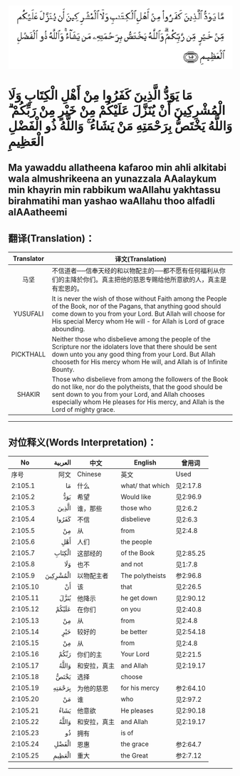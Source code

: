 ![002:105](images/002_105.gif)

#   مَا يَوَدُّ الَّذِينَ كَفَرُوا مِنْ أَهْلِ الْكِتَابِ وَلَا الْمُشْرِكِينَ أَنْ يُنَزَّلَ عَلَيْكُمْ مِنْ خَيْرٍ مِنْ رَبِّكُمْ ۗ وَاللَّهُ يَخْتَصُّ بِرَحْمَتِهِ مَنْ يَشَاءُ ۚ وَاللَّهُ ذُو الْفَضْلِ الْعَظِيمِ 

## Ma yawaddu allatheena kafaroo min ahli alkitabi wala almushrikeena an yunazzala AAalaykum min khayrin min rabbikum waAllahu yakhtassu birahmatihi man yashao waAllahu thoo alfadli alAAatheemi

## 翻译(Translation)：

| Translator | 译文(Translation)                                            |
| :--------: | ------------------------------------------------------------ |
|    马坚    | 不信道者──信奉天经的和以物配主的──都不愿有任何福利从你们的主降於你们。真主把他的慈恩专赐给他所意欲的人，真主是有宏恩的。 |
|  YUSUFALI  | It is never the wish of those without Faith among the People of the Book, nor of the Pagans, that anything good should come down to you from your Lord. But Allah will choose for His special Mercy whom He will - for Allah is Lord of grace abounding. |
| PICKTHALL  | Neither those who disbelieve among the people of the Scripture nor the idolaters love that there should be sent down unto you any good thing from your Lord. But Allah chooseth for His mercy whom He will, and Allah is of Infinite Bounty. |
|   SHAKIR   | Those who disbelieve from among the followers of the Book do not like, nor do the polytheists, that the good should be sent down to you from your Lord, and Allah chooses especially whom He pleases for His mercy, and Allah is the Lord of mighty grace. |

---

## 对位释义(Words Interpretation)：

| No       |  العربية | 中文         | English          | 曾用词    |
| -------- | -------: | ------------ | ---------------- | --------- |
| 序号     |     阿文 | Chinese      | 英文             | Used      |
| 2:105.1  |       مَا | 什么         | what/ that which | 见2:17.8  |
| 2:105.2  |      يَوَدُّ | 希望         | Would like       | 见2:96.9  |
| 2:105.3  |    الَّذِينَ | 谁，那些     | those who        | 见2:6.2   |
| 2:105.4  |    كَفَرُوا | 不信         | disbelieve       | 见2:6.3   |
| 2:105.5  |       مِنْ | 从           | from             | 见2:4.8   |
| 2:105.6  |      أَهْلِ | 人们         | the people       |           |
| 2:105.7  |   الْكِتَابِ | 这部经的     | of the Book      | 见2:85.25 |
| 2:105.8  |      وَلَا | 也不         | and not          | 见1:7.8   |
| 2:105.9  | الْمُشْرِكِينَ | 以物配主者   | The polytheists  | 参2:96.8  |
| 2:105.10 |       أَنْ | 该           | that             | 见2:26.5  |
| 2:105.11 |     يُنَزَّلَ | 他降示       | he get down      | 见2:90.12 |
| 2:105.12 |    عَلَيْكُمْ | 在你们       | on you           | 见2:40.8  |
| 2:105.13 |       مِنْ | 从           | from             | 见2:4.8   |
| 2:105.14 |      خَيْرٍ | 较好的       | be better        | 见2:54.18 |
| 2:105.15 |       مِنْ | 从           | from             | 见2:4.8   |
| 2:105.16 |     رَبِّكُمْ | 你们的主     | Your Lord        | 见2:21.5  |
| 2:105.17 |    وَاللَّهُ | 和安拉，真主 | and Allah        | 见2:19.17 |
| 2:105.18 |     يَخْتَصُّ | 选择         | choose           |           |
| 2:105.19 |   بِرَحْمَتِهِ | 为他的慈恩   | for his mercy    | 参2:64.10 |
| 2:105.20 |       مَنْ | 谁           | who              | 见2:97.2  |
| 2:105.21 |     يَشَاءُ | 他意欲       | He pleases       | 见2:90.18 |
| 2:105.22 |    وَاللَّهُ | 和安拉，真主 | and Allah        | 见2:19.17 |
| 2:105.23 |       ذُو | 拥有         | is of            |           |
| 2:105.24 |    الْفَضْلِ | 恩惠         | the grace        | 参2:64.7  |
| 2:105.25 |   الْعَظِيمِ | 重大         | the Great        | 参2:7.12  |

---
